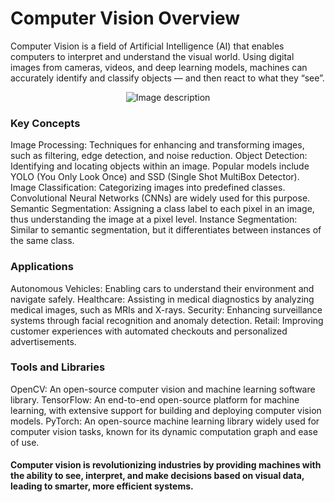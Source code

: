 # Computer Vision Overview

Computer Vision is a field of Artificial Intelligence (AI) that enables computers to interpret and understand the visual world. Using digital images from cameras, videos, and deep learning models, machines can accurately identify and classify objects — and then react to what they “see”.

<p align="center">
  <img src="https://github.com/Chandrakant817/OpenCV-Application/assets/69152112/10ed6361-ce2d-4319-bbc6-a76e42532a18" alt="Image description">
</p>

### Key Concepts
Image Processing: Techniques for enhancing and transforming images, such as filtering, edge detection, and noise reduction.
Object Detection: Identifying and locating objects within an image. Popular models include YOLO (You Only Look Once) and SSD (Single Shot MultiBox Detector).
Image Classification: Categorizing images into predefined classes. Convolutional Neural Networks (CNNs) are widely used for this purpose.
Semantic Segmentation: Assigning a class label to each pixel in an image, thus understanding the image at a pixel level.
Instance Segmentation: Similar to semantic segmentation, but it differentiates between instances of the same class.

### Applications
Autonomous Vehicles: Enabling cars to understand their environment and navigate safely.
Healthcare: Assisting in medical diagnostics by analyzing medical images, such as MRIs and X-rays.
Security: Enhancing surveillance systems through facial recognition and anomaly detection.
Retail: Improving customer experiences with automated checkouts and personalized advertisements.

### Tools and Libraries
OpenCV: An open-source computer vision and machine learning software library.
TensorFlow: An end-to-end open-source platform for machine learning, with extensive support for building and deploying computer vision models.
PyTorch: An open-source machine learning library widely used for computer vision tasks, known for its dynamic computation graph and ease of use.

#### Computer vision is revolutionizing industries by providing machines with the ability to see, interpret, and make decisions based on visual data, leading to smarter, more efficient systems.
